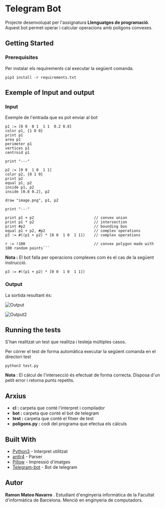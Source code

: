 # Telegram Bot

Projecte desenvolupat per l'assignatura **Llenguatges de programació**. Aquest bot permet operar i calcular
operacions amb polígons convexes.

## Getting Started



### Prerequisites

Per instalar els requirements cal executar la següent comanda.
```
pip3 install -r requirements.txt
```


## Exemple of Input and output

### Input


Exemple de l'entrada que es pot enviar al bot


```
p1 := [0 0  0 1  1 1  0.2 0.8]
color p1, {1 0 0}
print p1
area p1
perimeter p1
vertices p1
centroid p1

print "---"

p2 := [0 0  1 0  1 1]
color p2, {0 1 0}
print p2
equal p1, p2
inside p1, p2
inside [0.8 0.2], p2

draw "image.png", p1, p2

print "---"

print p1 + p2                           // convex union
print p1 * p2                           // intersection
print #p2                               // bounding box
equal p1 + p2, #p2                      // complex operations
p3 := #((p1 + p2) * [0 0  1 0  1 1])    // complex operations

r := !100                               // convex polygon made with 100 random points´´´
```

**Nota :** El bot falla per operacions complexes com és el cas de la següent instrucció.

```p3 := #((p1 + p2) * [0 0  1 0  1 1])    ```

### Output

La sortida resultant és:

![Output](Images/Output1.PNG)

![Output2](Images/Output2.PNG)

## Running the tests

S'han realitzat un test que realitza i testeja múltiples casos. 

Per córrer el test de forma automàtica executar la següent comanda en el directori test

```
python3 test.py
```
**Nota** : El càlcul de l'intersecció és efectuat de forma correcta. Disposa d'un petit error i retorna punts repetits.

## Arxius

* **cl :** carpeta que conté l'interpret i compilador
* **bot :** carpeta que conté el bot de telegram
* **test :** carpeta que conté el fitxer de test
* **poligons.py :** codi del programa que efectua els càlculs 

## Built With

* [Python3](https://devdocs.io/python~3.7/) - Interpret utilitzat
* [antlr4](https://github.com/antlr/antlr4/blob/master/doc/index.md) - Parser
* [Pillow](https://pillow.readthedocs.io/en/stable/) - Impressió d'imatges
* [Telegram-bot](https://core.telegram.org/bots/api#sendmessage) - Bot de telegram 


## Autor

**Ramon Mateo Navarro** . Estudiant d'enginyeria informàtica de la Facultat d'informàtica de Barcelona. Menció en enginyeria de computadors.
